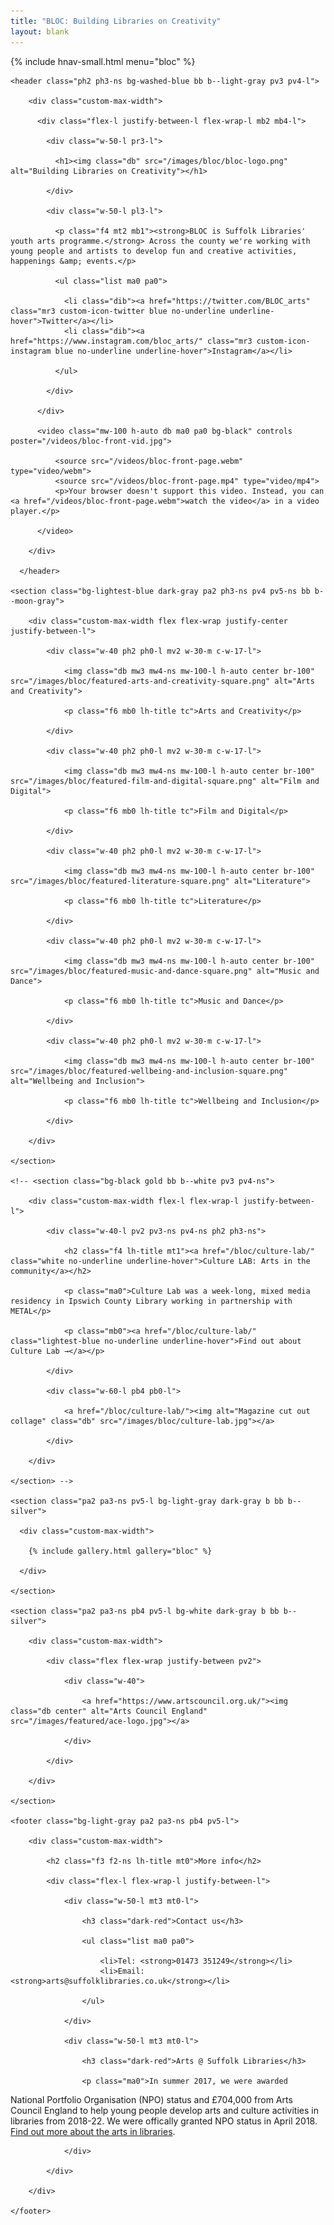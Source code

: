 ```yaml
---
title: "BLOC: Building Libraries on Creativity"
layout: blank
---
```


{% include hnav-small.html menu="bloc" %}

<article>

    <header class="ph2 ph3-ns bg-washed-blue bb b--light-gray pv3 pv4-l">

        <div class="custom-max-width">

          <div class="flex-l justify-between-l flex-wrap-l mb2 mb4-l">

            <div class="w-50-l pr3-l">

              <h1><img class="db" src="/images/bloc/bloc-logo.png" alt="Building Libraries on Creativity"></h1>

            </div>

            <div class="w-50-l pl3-l">

              <p class="f4 mt2 mb1"><strong>BLOC is Suffolk Libraries' youth arts programme.</strong> Across the county we're working with young people and artists to develop fun and creative activities, happenings &amp; events.</p>

              <ul class="list ma0 pa0">

                <li class="dib"><a href="https://twitter.com/BLOC_arts" class="mr3 custom-icon-twitter blue no-underline underline-hover">Twitter</a></li>
                <li class="dib"><a href="https://www.instagram.com/bloc_arts/" class="mr3 custom-icon-instagram blue no-underline underline-hover">Instagram</a></li>

              </ul>

            </div>

          </div>

          <video class="mw-100 h-auto db ma0 pa0 bg-black" controls poster="/videos/bloc-front-vid.jpg">

              <source src="/videos/bloc-front-page.webm" type="video/webm">
              <source src="/videos/bloc-front-page.mp4" type="video/mp4">
              <p>Your browser doesn't support this video. Instead, you can <a href="/videos/bloc-front-page.webm">watch the video</a> in a video player.</p>

          </video>

        </div>

      </header>

    <section class="bg-lightest-blue dark-gray pa2 ph3-ns pv4 pv5-ns bb b--moon-gray">

        <div class="custom-max-width flex flex-wrap justify-center justify-between-l">

            <div class="w-40 ph2 ph0-l mv2 w-30-m c-w-17-l">

                <img class="db mw3 mw4-ns mw-100-l h-auto center br-100" src="/images/bloc/featured-arts-and-creativity-square.png" alt="Arts and Creativity">

                <p class="f6 mb0 lh-title tc">Arts and Creativity</p>

            </div>

            <div class="w-40 ph2 ph0-l mv2 w-30-m c-w-17-l">

                <img class="db mw3 mw4-ns mw-100-l h-auto center br-100" src="/images/bloc/featured-film-and-digital-square.png" alt="Film and Digital">

                <p class="f6 mb0 lh-title tc">Film and Digital</p>

            </div>

            <div class="w-40 ph2 ph0-l mv2 w-30-m c-w-17-l">

                <img class="db mw3 mw4-ns mw-100-l h-auto center br-100" src="/images/bloc/featured-literature-square.png" alt="Literature">

                <p class="f6 mb0 lh-title tc">Literature</p>

            </div>

            <div class="w-40 ph2 ph0-l mv2 w-30-m c-w-17-l">

                <img class="db mw3 mw4-ns mw-100-l h-auto center br-100" src="/images/bloc/featured-music-and-dance-square.png" alt="Music and Dance">

                <p class="f6 mb0 lh-title tc">Music and Dance</p>

            </div>

            <div class="w-40 ph2 ph0-l mv2 w-30-m c-w-17-l">

                <img class="db mw3 mw4-ns mw-100-l h-auto center br-100" src="/images/bloc/featured-wellbeing-and-inclusion-square.png" alt="Wellbeing and Inclusion">

                <p class="f6 mb0 lh-title tc">Wellbeing and Inclusion</p>

            </div>

        </div>

    </section>

    <!-- <section class="bg-black gold bb b--white pv3 pv4-ns">

        <div class="custom-max-width flex-l flex-wrap-l justify-between-l">

            <div class="w-40-l pv2 pv3-ns pv4-ns ph2 ph3-ns">

                <h2 class="f4 lh-title mt1"><a href="/bloc/culture-lab/" class="white no-underline underline-hover">Culture LAB: Arts in the community</a></h2>

                <p class="ma0">Culture Lab was a week-long, mixed media residency in Ipswich County Library working in partnership with METAL</p>

                <p class="mb0"><a href="/bloc/culture-lab/" class="lightest-blue no-underline underline-hover">Find out about Culture Lab →</a></p>

            </div>

            <div class="w-60-l pb4 pb0-l">

                <a href="/bloc/culture-lab/"><img alt="Magazine cut out collage" class="db" src="/images/bloc/culture-lab.jpg"></a>

            </div>

        </div>

    </section> -->

    <section class="pa2 pa3-ns pv5-l bg-light-gray dark-gray b bb b--silver">

      <div class="custom-max-width">

        {% include gallery.html gallery="bloc" %}

      </div>

    </section>

    <section class="pa2 pa3-ns pb4 pv5-l bg-white dark-gray b bb b--silver">

        <div class="custom-max-width">

            <div class="flex flex-wrap justify-between pv2">

                <div class="w-40">

                    <a href="https://www.artscouncil.org.uk/"><img class="db center" alt="Arts Council England" src="/images/featured/ace-logo.jpg"></a>

                </div>

            </div>

        </div>

    </section>

    <footer class="bg-light-gray pa2 pa3-ns pb4 pv5-l">

        <div class="custom-max-width">

            <h2 class="f3 f2-ns lh-title mt0">More info</h2>

            <div class="flex-l flex-wrap-l justify-between-l">

                <div class="w-50-l mt3 mt0-l">

                    <h3 class="dark-red">Contact us</h3>

                    <ul class="list ma0 pa0">

                        <li>Tel: <strong>01473 351249</strong></li>
                        <li>Email: <strong>arts@suffolklibraries.co.uk</strong></li>

                    </ul>

                </div>

                <div class="w-50-l mt3 mt0-l">

                    <h3 class="dark-red">Arts @ Suffolk Libraries</h3>

                    <p class="ma0">In summer 2017, we were awarded
National Portfolio Organisation (NPO) status and &pound;704,000 from Arts
Council England to help young people develop arts and culture activities
 in libraries from 2018-22. We were offically granted NPO status in
April 2018. <a href="/bloc/about/" class="dark-blue no-underline underline-hover">Find out more about the arts in libraries</a>.</p>

                </div>

            </div>

        </div>

    </footer>

</article>
